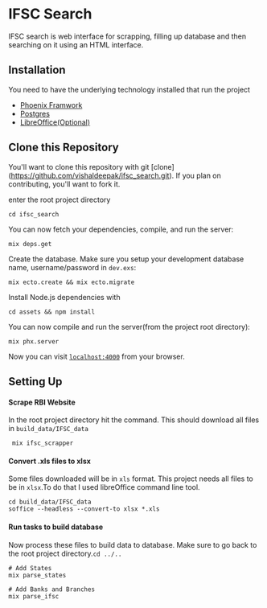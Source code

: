 # IFSC Search

IFSC search is web interface for scrapping, filling up database and then searching on it using an HTML interface.

## Installation

You need to have the underlying technology installed that run the project

  * [Phoenix Framwork](https://hexdocs.pm/phoenix/installation.html#content)
  * [Postgres](https://www.postgresql.org/)
  * [LibreOffice(Optional)](https://www.libreoffice.org/)

## Clone this Repository

You'll want to clone this repository with git [clone] (https://github.com/vishaldeepak/ifsc_search.git). If you plan on contributing, you'll want to fork it.

enter the root project directory

```
cd ifsc_search
```

You can now fetch your dependencies, compile, and run the server:

```
mix deps.get

```

Create the database. Make sure you setup your development database name, username/password in `dev.exs`:
```
mix ecto.create && mix ecto.migrate
```

Install Node.js dependencies with
```
cd assets && npm install
```

You can now compile and run the server(from the project root directory):
```
mix phx.server
```
Now you can visit [`localhost:4000`](http://localhost:4000) from your browser.
## Setting Up

#### Scrape RBI Website
  In the root project directory hit the command. This should download all files in `build_data/IFSC_data`
  ```
   mix ifsc_scrapper
  ```
#### Convert .xls files to xlsx
  Some files downloaded will be in `xls` format. This project needs all files to be in `xlsx`.To do that I used libreOffice command line tool.
  ```
  cd build_data/IFSC_data
  soffice --headless --convert-to xlsx *.xls
  ```

#### Run tasks to build database
  Now process these files to build data to database. Make sure to go back to the root project directory.`cd ../..`
  ```
  # Add States
  mix parse_states

  # Add Banks and Branches
  mix parse_ifsc
  ```